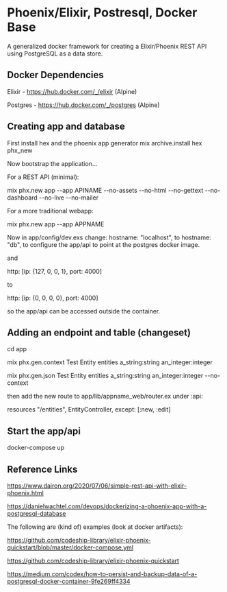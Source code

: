 # Phoenix/Elixir, Postresql, Docker Base

A generalized docker framework for creating a Elixir/Phoenix REST API using PostgreSQL as a data store.

## Docker Dependencies

Elixir - https://hub.docker.com/_/elixir (Alpine)

Postgres - https://hub.docker.com/_/postgres (Alpine)

## Creating app and database

First install hex and the phoenix app generator
mix archive.install hex phx_new

Now bootstrap the application...

For a REST API (minimal):

mix phx.new app --app APINAME --no-assets --no-html --no-gettext --no-dashboard --no-live --no-mailer

For a more traditional webapp:

mix phx.new app --app APPNAME

Now in app/config/dev.exs change:
  hostname: "localhost",
to
  hostname: "db",
to configure the app/api to point at the postgres docker image.

and

  http: [ip: {127, 0, 0, 1}, port: 4000]

to

  http: [ip: {0, 0, 0, 0}, port: 4000]

so the app/api can be accessed outside the container.

## Adding an endpoint and table (changeset)

cd app

mix phx.gen.context Test Entity entities a_string:string an_integer:integer

mix phx.gen.json Test Entity entities a_string:string an_integer:integer --no-context

then add the new route to app/lib/appname_web/router.ex under :api:

resources "/entities", EntityController, except: [:new, :edit]

## Start the app/api

docker-compose up

## Reference Links

https://www.dairon.org/2020/07/06/simple-rest-api-with-elixir-phoenix.html

https://danielwachtel.com/devops/dockerizing-a-phoenix-app-with-a-postgresql-database

The following are (kind of) examples (look at docker artifacts):

https://github.com/codeship-library/elixir-phoenix-quickstart/blob/master/docker-compose.yml

https://github.com/codeship-library/elixir-phoenix-quickstart

https://medium.com/codex/how-to-persist-and-backup-data-of-a-postgresql-docker-container-9fe269ff4334
